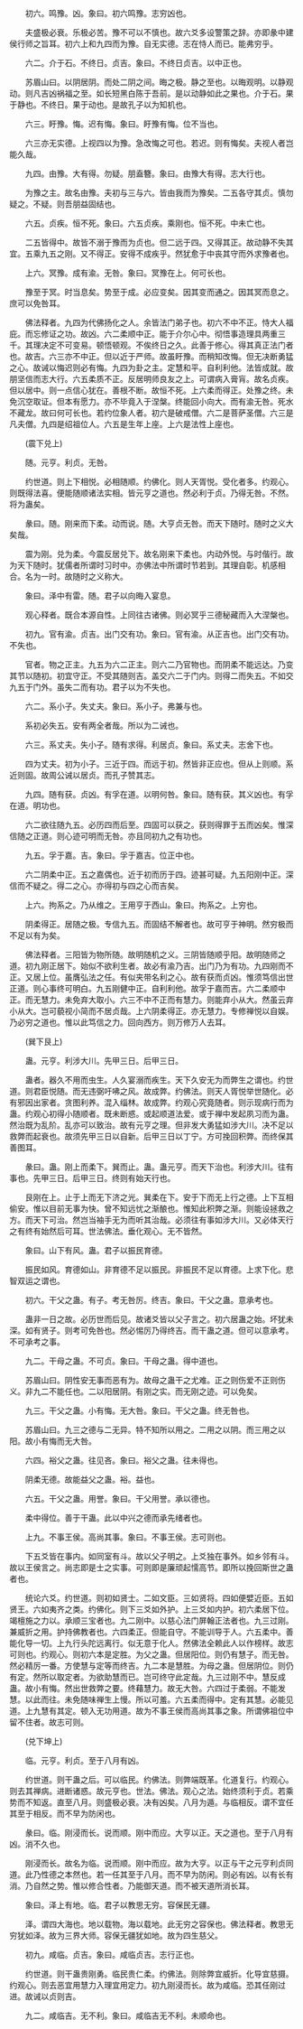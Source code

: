 <!-- { "loadSidebar": true } -->
　　初六。鸣豫。凶。象曰。初六鸣豫。志穷凶也。

　　夫盛极必衰。乐极必苦。豫不可以不慎也。故六爻多设警策之辞。亦即彖中建侯行师之旨耳。初六上和九四而为豫。自无实德。志在恃人而已。能弗穷乎。

　　六二。介于石。不终日。贞吉。象曰。不终日贞吉。以中正也。

　　苏眉山曰。以阴居阴。而处二阴之间。晦之极。静之至也。以晦观明。以静观动。则凡吉凶祸福之至。如长短黑白陈于吾前。是以动静如此之果也。介于石。果于静也。不终日。果于动也。是故孔子以为知机也。

　　六三。盱豫。悔。迟有悔。象曰。盱豫有悔。位不当也。

　　六三亦无实德。上视四以为豫。急改悔之可也。若迟。则有悔矣。夫视人者岂能久哉。

　　九四。由豫。大有得。勿疑。朋盍簪。象曰。由豫大有得。志大行也。

　　为豫之主。故名由豫。夫初与三与六。皆由我而为豫矣。二五各守其贞。慎勿疑之。不疑。则吾朋益固结也。

　　六五。贞疾。恒不死。象曰。六五贞疾。乘刚也。恒不死。中未亡也。

　　二五皆得中。故皆不溺于豫而为贞也。但二远于四。又得其正。故动静不失其宜。五乘九五之刚。又不得正。安得不成疾乎。然犹愈于中丧其守而外求豫者也。

　　上六。冥豫。成有渝。无咎。象曰。冥豫在上。何可长也。

　　豫至于冥。时当息矣。势至于成。必应变矣。因其变而通之。因其冥而息之。庶可以免咎耳。

　　佛法释者。九四为代佛扬化之人。余皆法门弟子也。初六不中不正。恃大人福庇。而忘修证之功。故凶。六二柔顺中正。能于介尔心中。彻悟事造理具两重三千。其理决定不可变易。顿悟顿观。不俟终日之久。此善于修心。得其真正法门者也。故吉。六三亦不中正。但以近于严师。故虽盱豫。而稍知改悔。但无决断勇猛之心。故诫以悔迟则必有悔。九四为卦之主。定慧和平。自利利他。法皆成就。故朋坚信而志大行。六五柔质不正。反居明师良友之上。可谓病入膏肓。故名贞疾。但以居中。则一点信心犹在。善根不断。故恒不死。上六柔而得正。处豫之终。未免沉空取证。但本有愿力。亦不毕竟入于涅槃。终能回小向大。而有渝无咎。死水不藏龙。故曰何可长也。若约位象人者。初六是破戒僧。六二是菩萨圣僧。六三是凡夫僧。九四是绍祖位人。六五是生年上座。上六是法性上座也。

　　(震下兑上)

　　随。元亨。利贞。无咎。

　　约世道。则上下相悦。必相随顺。约佛化。则人天胥悦。受化者多。约观心。则既得法喜。便能随顺诸法实相。皆元亨之道也。然必利于贞。乃得无咎。不然。将为蛊矣。

　　彖曰。随。刚来而下柔。动而说。随。大亨贞无咎。而天下随时。随时之义大矣哉。

　　震为刚。兑为柔。今震反居兑下。故名刚来下柔也。内动外悦。与时偕行。故为天下随时。犹儒者所谓时习时中。亦佛法中所谓时节若到。其理自彰。机感相合。名为一时。故随时之义称大。

　　象曰。泽中有雷。随。君子以向晦入宴息。

　　观心释者。既合本源自性。上同往古诸佛。则必冥乎三德秘藏而入大涅槃也。

　　初九。官有渝。贞吉。出门交有功。象曰。官有渝。从正吉也。出门交有功。不失也。

　　官者。物之正主。九五为六二正主。则六二乃官物也。而阴柔不能远达。乃变其节以随初。初宜守正。不受其随则吉。盖交六二于门内。则得二而失五。不如交九五于门外。虽失二而有功。君子以为不失也。

　　六二。系小子。失丈夫。象曰。系小子。弗兼与也。

　　系初必失五。安有两全者哉。所以为二诫也。

　　六三。系丈夫。失小子。随有求得。利居贞。象曰。系丈夫。志舍下也。

　　四为丈夫。初为小子。三近于四。而远于初。然皆非正应也。但从上则顺。系近则固。故周公诫以居贞。而孔子赞其志。

　　九四。随有获。贞凶。有孚在道。以明何咎。象曰。随有获。其义凶也。有孚在道。明功也。

　　六二欲往随九五。必历四而后至。四固可以获之。获则得罪于五而凶矣。惟深信随之正道。则心迹可明而无咎。亦且同初九之有功也。

　　九五。孚于嘉。吉。象曰。孚于嘉吉。位正中也。

　　六二阴柔中正。五之嘉偶也。近于初而历于四。迹甚可疑。九五阳刚中正。深信而不疑之。得二之心。亦得初与四之心而吉矣。

　　上六。拘系之。乃从维之。王用亨于西山。象曰。拘系之。上穷也。

　　阴柔得正。居随之极。专信九五。而固结不解者也。故可亨于神明。然穷极而不足以有为矣。

　　佛法释者。三阳皆为物所随。故明随机之义。三阴皆随顺乎阳。故明随师之道。初九刚正居下。始似不欲利生者。故必有渝乃吉。出门乃为有功。九四刚而不正。又居上位。虽膺弘法之任。有似夹带名利之心。故有获而贞凶。惟须笃信出世正道。则心事终可明白。九五刚健中正。自利利他。故孚于嘉而吉。六二柔顺中正。而无慧力。未免弃大取小。六三不中不正而有慧力。则能弃小从大。然虽云弃小从大。岂可藐视小简而不居贞哉。上六阴柔得正。亦无慧力。专修禅悦以自娱。乃必穷之道也。惟以此笃信之力。回向西方。则万修万人去耳。

　　(巽下艮上)

　　蛊。元亨。利涉大川。先甲三日。后甲三日。

　　蛊者。器久不用而虫生。人久宴溺而疾生。天下久安无为而弊生之谓也。约世道。则君臣悦随。而无违弼吁咈之风。故成弊。约佛法。则天人胥悦举世随化。必有邪因出家者。贪图利养。混入缁林。故成弊。约观心究竟随者。则示现病行而为蛊。约观心初得小随顺者。既未断惑。或起顺道法爱。或于禅中发起夙习而为蛊。然治既为乱阶。乱亦可以致治。故有元亨之理。但非发大勇猛如涉大川。决不足以救弊而起衰也。故须先甲三日以自新。后甲三日以丁宁。方可挽回积弊。而终保其善图耳。

　　彖曰。蛊。刚上而柔下。巽而止。蛊。蛊元亨。而天下治也。利涉大川。往有事也。先甲三日。后甲三日。终则有始天行也。

　　艮刚在上。止于上而无下济之光。巽柔在下。安于下而无上行之德。上下互相偷安。惟以目前无事为快。曾不知远忧之渐酿也。惟知此积弊之渐。则能设拯救之方。而天下可治。然岂当袖手无为而听其治哉。必须往有事如涉大川。又必体天行之有终有始然后可耳。世法佛法。垂化观心。无不皆然。

　　象曰。山下有风。蛊。君子以振民育德。

　　振民如风。育德如山。非育德不足以振民。非振民不足以育德。上求下化。悲智双运之谓也。

　　初六。干父之蛊。有子。考无咎厉。终吉。象曰。干父之蛊。意承考也。

　　蛊非一日之故。必历世而后见。故诸爻皆以父子言之。初六居蛊之始。坏犹未深。如有贤子。则考可免咎也。然必惕厉乃得终吉。而干蛊之道。但可以意承考。不可承考之事。

　　九二。干母之蛊。不可贞。象曰。干母之蛊。得中道也。

　　苏眉山曰。阴性安无事而恶有为。故母之蛊干之尤难。正之则伤爱不正则伤义。非九二不能任也。二以阳居阴。有刚之实。而无刚之迹。可以免矣。

　　九三。干父之蛊。小有悔。无大咎。象曰。干父之蛊。终无咎也。

　　苏眉山曰。九三之德与二无异。特不知所以用之。二用之以阴。而三用之以阳。故小有悔而无大咎。

　　六四。裕父之蛊。往见吝。象曰。裕父之蛊。往未得也。

　　阴柔无德。故能益父之蛊。裕。益也。

　　六五。干父之蛊。用誉。象曰。干父用誉。承以德也。

　　柔中得位。善于干蛊。此以中兴之德而承先绪者也。

　　上九。不事王侯。高尚其事。象曰。不事王侯。志可则也。

　　下五爻皆在事内。如同室有斗。故以父子明之。上爻独在事外。如乡邻有斗。故以王侯言之。尚志即是士之实事。可则即是廉顽起懦高节。即所以挽回斯世之蛊者也。

　　统论六爻。约世道。则初如贤士。二如文臣。三如贤将。四如便嬖近臣。五如贤王。六如夷齐之类。约佛化。则下三爻如外护。上三爻如内护。初六柔居下位。竭檀施之力以。承顺三宝者也。九二刚中。以慈心法门屏翰正法者也。九三过刚。兼威折之用。护持佛教者也。六四柔正。但能自守。不能训导于人。六五柔中。善能化导一切。上九行头陀远离行。似无意于化人。然佛法全赖此人以作榜样。故志可则也。约观心。则初六本是定胜。为父之蛊。但居阳位。则仍有慧子。而无咎。然必精厉一番。方使慧与定等而终吉。九二本是慧胜。为母之蛊。但居阴位。则仍有定。然所以取定者。为欲助慧而已。岂可终守此定哉。九三过刚不中。慧反成蛊。故小有悔。然出世救弊之要。终藉慧力。故无大咎。六四过于柔弱。不能发慧。以此而往。未免随味禅生上慢。所以可羞。六五柔而得中。定有其慧。必能见道。上九慧有其定。顿入无功用道。故为不事王侯而高尚其事之象。所谓佛祖位中留不住者。故志可则。

　　(兑下坤上)

　　临。元亨。利贞。至于八月有凶。

　　约世道。则干蛊之后。可以临民。约佛法。则弊端既革。化道复行。约观心。则去其禅病。进断诸惑。故元亨也。世法。佛法。观心之法。始终须利于贞。若乘势而不知返。直至八月。则盛极必衰。决有凶矣。八月为遁。与临相反。谓不宜任其至于相反。而不早为防闲也。

　　彖曰。临。刚浸而长。说而顺。刚中而应。大亨以正。天之道也。至于八月有凶。消不久也。

　　刚浸而长。故名为临。说而顺。刚中而应。故为大亨。以正与干之元亨利贞同道。此乃性德之本然也。若一任其至于八月。而不早为防闲。则必有凶。以有长有消。乃自然之势。惟以修合性者。乃能御天道。而不被天道所消长耳。

　　象曰。泽上有地。临。君子以教思无穷。容保民无疆。

　　泽。谓四大海也。地以载物。海以载地。此无穷之容保也。佛法释者。教思无穷犹如泽。故为三界大师。容保无疆犹如地。故为四生慈父。

　　初九。咸临。贞吉。象曰。咸临贞吉。志行正也。

　　约世道。则干蛊贵刚勇。临民贵仁柔。约佛法。则除弊宜威折。化导宜慈摄。约观心。则去恶宜用慧力入理宜用定力。初九刚浸而长。故为咸临。恐其任刚过进。故诫以贞则吉。

　　九二。咸临吉。无不利。象曰。咸临吉无不利。未顺命也。

